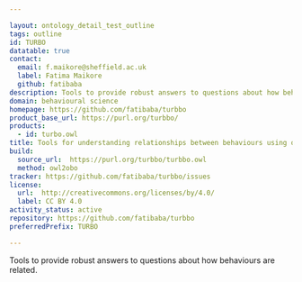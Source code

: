 ```yaml
---

layout: ontology_detail_test_outline
tags: outline
id: TURBO
datatable: true
contact:
  email: f.maikore@sheffield.ac.uk
  label: Fatima Maikore
  github: fatibaba
description: Tools to provide robust answers to questions about how behaviours are related.
domain: behavioural science
homepage: https://github.com/fatibaba/turbbo
product_base_url: https://purl.org/turbbo/
products:
  - id: turbo.owl
title: Tools for understanding relationships between behaviours using ontology
build:
  source_url:  https://purl.org/turbbo/turbbo.owl
  method: owl2obo
tracker: https://github.com/fatibaba/turbbo/issues
license:
  url:  http://creativecommons.org/licenses/by/4.0/
  label: CC BY 4.0
activity_status: active
repository: https://github.com/fatibaba/turbbo
preferredPrefix: TURBO

---
```


Tools to provide robust answers to questions about how behaviours are related.  
